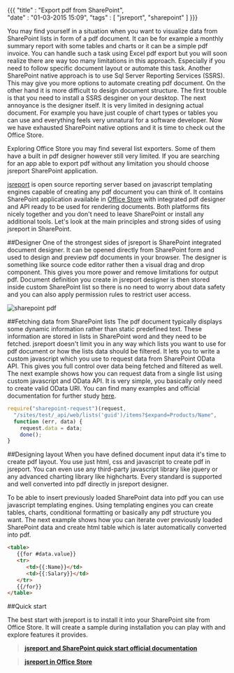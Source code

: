 ﻿{{{
    "title"    : "Export pdf from SharePoint",	
    "date"     : "01-03-2015 15:09",
    "tags"     : [ "jsreport", "sharepoint" ]
}}}

You may find yourself in a situation when you want to visualize data from SharePoint lists in form of a pdf document. It can be for example a monthly summary report with some tables and charts or it can be a simple pdf invoice. You can handle such a task using Excel pdf export but you will soon realize there are way too many limitations in this approach. Especially if you need to follow specific document layout or automate this task. Another SharePoint native approach is to use Sql Server Reporting Services (SSRS). This may give you more options to automate creating pdf document. On the other hand it is more difficult to design document structure. The first trouble is that you need to install a SSRS desginer on your desktop. The next annoyance is the designer itself. It is very limited in designing actual document. For example you have just couple of chart types or tables you can use and everything feels very unnatural for a software developer. Now we have exhausted SharePoint native options and it is time to check out the Office Store. 

Exploring Office Store you may find several list exporters. Some of them have a built in pdf designer however still very limited. If you are searching for an app able to export pdf without any limitation you should choose jsreport SharePoint application.

[jsreport](http://jsreport.net) is open source reporting server based on javascript templating engines capable of creating any pdf document you can think of.  It contains SharePoint application available in [Office Store](https://store.office.com/jsreport-WA104379180.aspx) with integrated pdf designer and API ready to be used for rendering documents. Both platforms fits nicely together and you don't need to leave SharePoint or install any additional tools. Let's look at the main principles and strong sides of using jsreport in SharePoint.

##Designer
One of the strongest sides of jsreport is SharePoint integrated document designer. It can be opened directly from SharePoint form and used to design and preview pdf documents in your browser. The designer is something like source code editor rather then a visual drag and drop component. This gives you more power and remove limitations for output pdf. Document definition you create in jsreport designer is then stored inside custom SharePoint list so there is no need to worry about data safety and you can also apply permission rules to restrict user access.

![sharepoint pdf](http://janblaha.net/img/blog/sharepoint.gif)


##Fetching data from SharePoint lists
The pdf document typically displays some dynamic information rather than static predefined text. These information are stored in lists in SharePoint word and they need to be fetched. jsreport doesn't limit you in any way which lists you want to use for pdf document or how the lists data should be filtered. It lets you to write a custom javascript which you use to request data from SharePoint OData API. This gives you full control over data being fetched and filtered as well. The next example shows how you can request data from a single list using custom javascript and OData API. It is very simple, you basically only need to create valid OData URI. You can find many examples and official documentation for further study <a href='http://msdn.microsoft.com/en-us/library/office/fp142385(v=office.15).aspx'>here</a>.

```js
require("sharepoint-request")(request, 
  "/sites/test/_api/web/lists('guid')/items?$expand=Products/Name",
  function (err, data) {
	request.data = data; 
	done();
}
```

##Designing layout
When you have defined document input data it's time to create pdf layout. You use just html, css and javascript to create pdf in jsreport. You can even use any third-party javascript library like jquery or any advanced charting library like highcharts. Every standard is supported and well converted into pdf directly in jsreport designer.

To be able to insert previously loaded SharePoint data into pdf you can use javascript templating engines. Using templating engines you can create tables, charts, conditional formatting or basically any pdf structure you want. The next example shows how you can iterate over previously loaded SharePoint data and create html table which is later automatically converted into pdf.

```html
<table>
   {{for #data.value}}
   <tr>
      <td>{{:Name}}</td>
      <td>{{:Salary}}</td>
   </tr>   
   {{/for}}
</table> 
```


##Quick start

The best start with jsreport is to install it into your SharePoint site from Office Store. It will create a sample during installation you can play with and explore features it provides.

> **[jsreport and SharePoint quick start official documentation](http://jsreport.net/learn/reports-in-sharepoint)**    

> **[jsreport in Office Store](https://store.office.com/jsreport-WA104379180.aspx)**    


